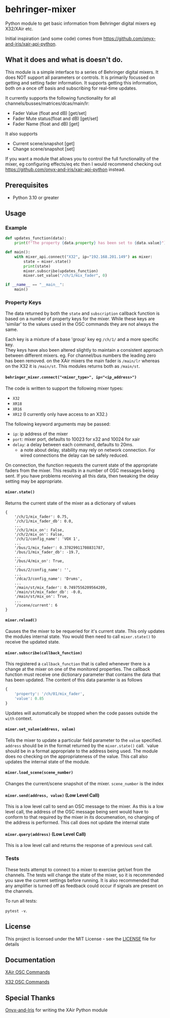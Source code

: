 # behringer-mixer
Python module to get basic information from Behringer digital mixers eg X32/XAir etc.

Initial inspiration (and some code) comes from https://github.com/onyx-and-iris/xair-api-python.

## What it does and what is doesn't do.
This module is a simple interface to a series of Behringer digital mixers.  It does NOT support all parameters or controls.  It is primarily focussed on getting and setting fader information.  It supports getting this information, both on a once off basis and subscribing for real-time updates.

It currently supports the following functionality for all channels/busses/matrices/dcas/main/lr:
- Fader Value (float and dB) [get/set]
- Fader Mute status(float and dB) [get/set]
- Fader Name (float and dB) [get]

It also supports
- Current scene/snapshot [get]
- Change scene/snapshot [set]

If you want a module that allows you to control the full functionality of the mixer, eg configuring effects/eq etc then I would recommend checking out https://github.com/onyx-and-iris/xair-api-python instead.

## Prerequisites

-   Python 3.10 or greater

<!--## Installation

```
pip install behringer-mixer
```
-->

## Usage


### Example
```python
def updates_function(data):
    print(f"The property {data.property} has been set to {data.value}")

def main():
    with mixer_api.connect("X32", ip="192.168.201.149") as mixer:
        state = mixer.state()
        print(state)
        mixer.subscribe(updates_function)
        mixer.set_value("/ch/1/mix_fader", 0)

if __name__ == "__main__":
    main()
```

### Property Keys
The data returned by both the `state` and `subscription` callback function is based on a number of property keys for the mixer.  While these keys are 'similar' to the values used in the OSC commands they are not always the same.

Each key is a mixture of a base 'group' key eg `/ch/1/` and a more specific key.  
They keys have also been altered slightly to maintain a consistent approach between different mixers. eg. For channel/bus numbers the leading zero has been removed. on the XAir mixers the main fader is `/main/lr` whereas on the X32 it is `/main/st`.  This modules returns both as `/main/st`.

#### `behringer_mixer.connect("<mixer_type>", ip="<ip_address>")`
The code is written to support the following mixer types:
- `X32`
- `XR18`
- `XR16`
- `XR12`
(I currently only have access to an X32.)

The following keyword arguments may be passed:

-   `ip`: ip address of the mixer
-   `port`: mixer port, defaults to 10023 for x32 and 10024 for xair
-   `delay`: a delay between each command, defaults to 20ms.
    -   a note about delay, stability may rely on network connection. For wired connections the delay can be safely reduced.  

On connection, the function requests the current state of the appropriate faders from the mixer.  This results in a number of OSC messages being sent.  If you have problems receiving all this data, then tweaking the delay setting may be appropriate.

#### `mixer.state()`
Returns the current state of the mixer as a dictionary of values
```
{
	'/ch/1/mix_fader': 0.75,
	'/ch/1/mix_fader_db': 0.0,
    ...
	'/ch/1/mix_on': False,
	'/ch/2/mix_on': False,
	'/ch/1/config_name': 'VOX 1',
	...
	'/bus/1/mix_fader': 0.37829911708831787,
	'/bus/1/mix_fader_db': -19.7,
	...
	'/bus/4/mix_on': True,
	...
	'/bus/2/config_name': '',
	...
	'/dca/3/config_name': 'Drums',
	...
	'/main/st/mix_fader': 0.7497556209564209,
	'/main/st/mix_fader_db': -0.0,
	'/main/st/mix_on': True,
	...
	'/scene/current': 6
}
```

#### `mixer.reload()`
Causes the the mixer to be requeried for it's current state. This only updates the modules internal state.  You would then need to call `mixer.state()` to receive the updated state.

#### `mixer.subscribe(callback_function)`
This registered a `callback_function` that is called whenever there is a change at the mixer on one of the monitored properties.
The callback function must receive one dictionary parameter that contains the data that has been updated.
The content of this data paramter is as follows

```python
{ 
    'property': '/ch/01/mix_fader',
    'value': 0.85
}
```

Updates will automatically be stopped when the code passes outside the `with` context.

#### `mixer.set_value(address, value)`
Tells the mixer to update a particular field parameter to the `value` specified.
`address` should be in the format returned by the `mixer.state()` call.
`value should be in a format appropriate to the address being used. The module does no checking on the appropriateness of the value.
This call also updates the internal state of the module.

#### `mixer.load_scene(scene_number)`
Changes the current/scene snapshot of the mixer.
`scene_number` is the index

#### `mixer.send(address, value)` (Low Level Call)
This is a low level call to send an OSC message to the mixer.  As this is a low level call, the address of the OSC message being sent would have to conform to that required by the mixer in its documenation, no changing of the address is performed.  This call does not update the internal state

#### `mixer.query(address)` (Low Level Call)
This is a low level call and returns the response of a previous `send` call.



### Tests

These tests attempt to connect to a mixer to exercise get/set from the channels.
The tests will change the state of the mixer, so it is recommended you save the current settings before running.
It is also recommended that any amplifier is turned off as feedback could occur if signals are present on the channels.

To run all tests:

`pytest -v`.

## License

This project is licensed under the MIT License - see the [LICENSE](LICENSE) file for details

## Documentation

[XAir OSC Commands](https://behringer.world/wiki/doku.php?id=x-air_osc)

[X32 OSC Commands](https://wiki.munichmakerlab.de/images/1/17/UNOFFICIAL_X32_OSC_REMOTE_PROTOCOL_%281%29.pdf)

## Special Thanks

[Onyx-and-Iris](https://github.com/onyx-and-iris) for writing the XAir Python module
